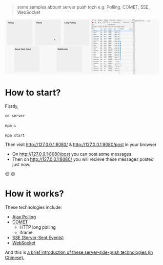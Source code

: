 > some samples abount server push tech
> e.g. Polling, COMET, SSE, WebSocket

![sample](./sample.gif)

# How to start?

Firstly,

```
cd server

npm i 

npm start
```

Then visit http://127.0.0.1:8080/ & http://127.0.0.1:8080/post in your browser

- On http://127.0.0.1:8080/post you can post some messages.
- Then on http://127.0.0.1:8080/ you will recieve these messages posted just now.

😊 😊

# How it works?

These technologies include:

- [Ajax Polling](https://medium.com/system-design-blog/long-polling-vs-websockets-vs-server-sent-events-c43ba96df7c1#717e)
- [COMET](https://en.wikipedia.org/wiki/Comet_(programming))
    - HTTP long polling
    - iframe
- [SSE (Server-Sent Events)](https://www.w3.org/TR/2015/REC-eventsource-20150203/)
- [WebSocket](https://developer.mozilla.org/en-US/docs/Glossary/WebSockets)


And this is [a brief introduction of these server-side-push technologies (in Chinese).](https://juejin.im/post/5b135b78f265da6e420eab7d)